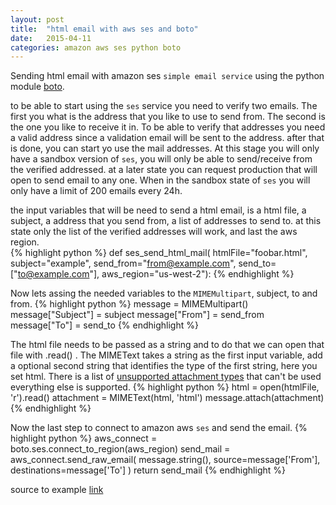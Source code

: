 ```yaml
---
layout: post
title:  "html email with aws ses and boto"
date:   2015-04-11
categories: amazon aws ses python boto
---
```


Sending html email with amazon ses `simple email service` using the python module [boto](https://github.com/boto/boto). 

to be able to start using the `ses` service you need to verify two emails. The first you what is the address that you like to use to send from. The second is the one you like to receive it in. To be able to verify that addresses you need a valid address since a validation email will be sent to the address. after that is done, you can start yo use the mail addresses. At this stage you will only have a sandbox version of `ses`, you will only be able to send/receive from the verified addressed. at a later state you can request production that will open to send email to any one. When in the sandbox state of `ses` you will only have a limit of 200 emails every 24h. 


the input variables that will be need to send a html email, is a html file, a subject, a address that you send from, a list of addresses to send to. at this state only the list of the verified addresses will work, and last the aws region.  
{% highlight python %}
def ses_send_html_mail(
	htmlFile="foobar.html",
	subject="example",
	send_from="from@example.com",
	send_to=["to@example.com"],
	aws_region="us-west-2"):
{% endhighlight %}


Now lets assing the needed variables to the `MIMEMultipart`, subject, to and from. 
{% highlight python %}
	message = MIMEMultipart()
	message["Subject"] = subject
	message["From"] = send_from
	message["To"] = send_to
{% endhighlight %}



The html file needs to be passed as a string and to do that we can open that file with .read() . The MIMEText takes a string as the first input variable, add a optional second string that identifies the type of the first string, here you set html. There is a list of [unsupported attachment types](http://docs.aws.amazon.com/ses/latest/DeveloperGuide/mime-types.html) that can't be used everything else is supported. 
{% highlight python %}
	html = open(htmlFile, 'r').read()
	attachment = MIMEText(html, 'html')
	message.attach(attachment)
{% endhighlight %}


Now the last step to connect to amazon aws `ses` and send the email.
{% highlight python %}
	aws_connect = boto.ses.connect_to_region(aws_region)
	send_mail = aws_connect.send_raw_email(
		message.string(),
		source=message['From'],
		destinations=message['To']
	)
	return send_mail
{% endhighlight %}


source to example [link](https://github.com/mad01/boilerplates/blob/master/python/aws.py)